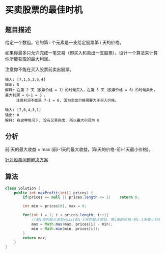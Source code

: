 # 买卖股票的最佳时机

## 题目描述

给定一个数组，它的第 i 个元素是一支给定股票第 i 天的价格。

如果你最多只允许完成一笔交易（即买入和卖出一支股票），设计一个算法来计算你所能获取的最大利润。

注意你不能在买入股票前卖出股票。

```
输入: [7,1,5,3,6,4]
输出: 5
解释: 在第 2 天（股票价格 = 1）的时候买入，在第 5 天（股票价格 = 6）的时候卖出，最大利润 = 6-1 = 5 。
     注意利润不能是 7-1 = 6, 因为卖出价格需要大于买入价格。

输入: [7,6,4,3,1]
输出: 0
解释: 在这种情况下, 没有交易完成, 所以最大利润为 0
```

## 分析

前i天的最大收益 = max (前i-1天的最大收益，第i天的价格-前i-1天最小价格)。

[针对股票问题解决方案](https://leetcode-cn.com/problems/best-time-to-buy-and-sell-stock-with-transaction-fee/solution/yi-ge-fang-fa-tuan-mie-6-dao-gu-piao-wen-ti-by-l-2/)

## 算法

```java
class Solution {
    public int maxProfit(int[] prices) {
        if(prices == null || prices.length <= 1)    return 0;

        int min = prices[0], max = 0;

        for(int i = 1; i < prices.length; i++){
            //前i天的最大收益=max(前i-1天的最大收益，第i天的价格-前i-1天最小价格)
            max = Math.max(max, prices[i] - min);
            min = Math.min(min, prices[i]);
        }
        return max;
    }
}
```

